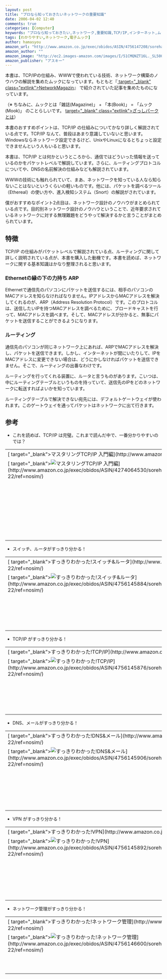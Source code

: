 ```yaml
---
layout: post
title: "プロなら知っておきたいネットワークの重要知識"
date: 2006-04-02 12:40
comments: true
categories: [Computer]
keywords: "プロなら知っておきたい,ネットワーク,重要知識,TCP/IP,インターネット,ムック"
tags: [わかりやすい,ネットワーク,電子ムック]
author: hamasyou
amazon_url: "http://www.amazon.co.jp/exec/obidos/ASIN/4756147208/sorehabooks-22/503-2767694-1914321?%5Fencoding=UTF8&camp=247&link%5Fcode=xm2"
amazon_author: ""
amazon_image: "http://ec2.images-amazon.com/images/I/51CMQNZT16L._SL500_AA300_.jpg"
amazon_publisher: "アスキー"
---
```


本書は、TCP/IPの仕組み、WWWで使われている技術、ネットワーク構築のノウハウの解説を集めたムックになっています。もともと『[ target="_blank" class="extlink">NetworkMagazin](http://www.amazon.co.jp/exec/obidos/ASIN/B000EWQSKA/sorehabooks-22/503-2767694-1914321?%5Fencoding=UTF8&camp=247&link%5Fcode=xm2)』 で紹介されていた記事を集めたものになっています。

（※ ちなみに、ムックとは「雑誌(Magazine)」 + 「本(Book)」 = 「ムック(Mook)」 のことらしいです。 [ target="_blank" class="extlink">ざっしパークとは](http://www.zasshipark.com/mook/about_mook.html)）

本書のおすすめポイントは、TCP/IP の仕組みについてかなり詳しく解説されている点です。TCP/IP なんて、普段はあまり意識していないと思います。Windowsならネットワーク設定できるけど、UnixやLinuxになるとちょっと設定できませんという人もいると思います。

本書は、TCP/IP とは何かというところから、通信ではどういった情報を送っているのかをパケットレベルで解説しています。さらに、ルーティングプロトコルについてや、DNSの名前解決の仕組みなども解説されています。

WWWの技術にも触れられていて、まあ、ネットワークを知っている人なら知らないことはないというくらいの軽いものです。他には、パケットを調べるツール（Ethereal）の使い方や、進入検知システム（Snort）の解説がされています。

僕がおすすめなポイント2点目は、ネットワーク設計のノウハウがまとめられている点です。目的別ネットワーク設計のノウハウということで、近年要求されているネットワークに対する無理難題をどうやって解決するかと言うことがまとめられています。


<!-- more -->

<h2>特徴</h2>

TCP/IP の仕組みがパケットレベルで解説されている点、ルーティングに関して詳しく説明されている点が、本書を購入した動機です。本書を読めば、ネットワークに関する基本知識はかなり整理されると思います。

<h3>Ethernetの縁の下の力持ち ARP</h3>

Ethernetで通信先のパソコンにパケットを送信するには、相手のパソコンのMACアドレスを知らなければなりません。IPアドレスからMACアドレスを解決してくれるのが、ARP（Address Resolution Protocol）です。このプロトコルは、送信したいIPを持つMACアドレスを調べるために、ブロードキャストを行って、MACアドレスを調べます。そして、MACアドレスが分かると、無事にパケットを送信することができるようになります。

<h3>ルーティング</h3>

通信先のパソコンが同じネットワーク上にあれば、ARPでMACアドレスを解決し、パケットを送信できます。しかし、インターネットが間にいたりして、IPをMACアドレスに変更できない場合は、どうにかしなければパケットを送信できません。そこで、ルーティングの出番なわけです。

ルーティングを行ってくれる装置に、ルータと言うものがあります。こいつは、中にルーティングテーブルというものを持っていて、送信先のIPをどのネットワークに転送すればよいかを知っています。

ルーティングテーブルで解決できない宛先には、デフォルトゲートウェイが使われます。このゲートウェイを通ってパケットはネットワークに出て行きます。

<h2>参考</h2> 

+ これを読めば、TCP/IP は完璧。これまで読んだ中で、一番分かりやすいのでは？
<div class="rakuten"><table width="400" border="0" cellpadding="5"><tr><td colspan="2" >[ target="_blank">マスタリングTCP/IP 入門編](http://www.amazon.co.jp/exec/obidos/ASIN/4274064530/sorehabooks-22/ref=nosim/)</td></tr><tr><td valign="top">[ target="_blank"><img src="http://images.amazon.com/images/P/4274064530.09._SCMZZZZZZZ_.jpg"   border="0" alt="マスタリングTCP/IP 入門編" />](http://www.amazon.co.jp/exec/obidos/ASIN/4274064530/sorehabooks-22/ref=nosim/)</td><td valign="top" /><font size="-1">竹下 隆史 村山 公保 荒井 透 <br /><br /><iframe scrolling="no" frameborder="0" width="200" height="40" hspace="0" vspace="0" marginheight="0" marginwidth="0" src="http://webservices.amazon.co.jp/onca/xml?Service=AWSECommerceService&SubscriptionId=0G91FPYVW6ZGWBH4Y9G2&AssociateTag=goodpic-22&Operation=ItemLookup&IdType=ASIN&ContentType=text/html&Page=1&ResponseGroup=Offers&ItemId=4274064530&Version=2004-10-04&Style=http://www.g-tools.net/xsl/priceFFFFFF.xsl"></iframe><br /><strong>おすすめ平均  </strong><img src="http://g-images.amazon.com/images/G/01/detail/stars-4-5.gif"   border="0" alt="star" /><br /><img src="http://g-images.amazon.com/images/G/01/detail/stars-4-0.gif"   border="0" alt="star" />ネットワークのとっかかりに最適<br /><img src="http://g-images.amazon.com/images/G/01/detail/stars-5-0.gif"   border="0" alt="star" />教科書の王道<br /><img src="http://g-images.amazon.com/images/G/01/detail/stars-4-0.gif"   border="0" alt="star" />図が多く説明も分かりやすい<br /><img src="http://g-images.amazon.com/images/G/01/detail/stars-5-0.gif"   border="0" alt="star" />ネットワーク入門書のバイブル<br /><img src="http://g-images.amazon.com/images/G/01/detail/stars-5-0.gif"   border="0" alt="star" />すばらしい！！<br /><br />[ target="_blank" />Amazonで詳しく見る](http://www.amazon.co.jp/exec/obidos/ASIN/4274064530/sorehabooks-22/ref=nosim/)</font><font size="-2">by [ >G-Tools](http://www.goodpic.com/mt/aws/index.html)</font></td></tr></table></div>

+ スイッチ、ルータがすっきり分かる！
<div class="rakuten"><table  width="400" border="0" cellpadding="5"><tr><td colspan="2" >[ target="_blank">すっきりわかった!スイッチ&ルータ](http://www.amazon.co.jp/exec/obidos/ASIN/4756145884/sorehabooks-22/ref=nosim/)</td></tr><tr><td valign="top">[ target="_blank"><img src="http://images.amazon.com/images/P/4756145884.09._SCMZZZZZZZ_.jpg"   border="0" alt="すっきりわかった!スイッチ&ルータ" />](http://www.amazon.co.jp/exec/obidos/ASIN/4756145884/sorehabooks-22/ref=nosim/)</td><td valign="top" /><font size="-1">ネットワークマガジン編集部 <br /><br /><iframe scrolling="no" frameborder="0" width="200" height="40" hspace="0" vspace="0" marginheight="0" marginwidth="0" src="http://webservices.amazon.co.jp/onca/xml?Service=AWSECommerceService&SubscriptionId=0G91FPYVW6ZGWBH4Y9G2&AssociateTag=goodpic-22&Operation=ItemLookup&IdType=ASIN&ContentType=text/html&Page=1&ResponseGroup=Offers&ItemId=4756145884&Version=2004-10-04&Style=http://www.g-tools.net/xsl/priceFFFFFF.xsl"></iframe><br /><strong>おすすめ平均  </strong><img src="http://g-images.amazon.com/images/G/01/detail/stars-5-0.gif"   border="0" alt="star" /><br /><img src="http://g-images.amazon.com/images/G/01/detail/stars-5-0.gif"   border="0" alt="star" />読み応えあり<br /><br />[ target="_blank" />Amazonで詳しく見る](http://www.amazon.co.jp/exec/obidos/ASIN/4756145884/sorehabooks-22/ref=nosim/)</font><font size="-2">by [ >G-Tools](http://www.goodpic.com/mt/aws/index.html)</font></td></tr></table></div>

+ TCP/IP がすっきり分かる！
<div class="rakuten"><table width="400" border="0" cellpadding="5"><tr><td colspan="2" >[ target="_blank">すっきりわかった!TCP/IP](http://www.amazon.co.jp/exec/obidos/ASIN/4756145876/sorehabooks-22/ref=nosim/)</td></tr><tr><td valign="top">[ target="_blank"><img src="http://images.amazon.com/images/P/4756145876.09._SCMZZZZZZZ_.jpg"   border="0" alt="すっきりわかった!TCP/IP" />](http://www.amazon.co.jp/exec/obidos/ASIN/4756145876/sorehabooks-22/ref=nosim/)</td><td valign="top" /><font size="-1">ネットワークマガジン編集部 <br /><br /><iframe scrolling="no" frameborder="0" width="200" height="40" hspace="0" vspace="0" marginheight="0" marginwidth="0" src="http://webservices.amazon.co.jp/onca/xml?Service=AWSECommerceService&SubscriptionId=0G91FPYVW6ZGWBH4Y9G2&AssociateTag=goodpic-22&Operation=ItemLookup&IdType=ASIN&ContentType=text/html&Page=1&ResponseGroup=Offers&ItemId=4756145876&Version=2004-10-04&Style=http://www.g-tools.net/xsl/priceFFFFFF.xsl"></iframe><br /><strong>おすすめ平均  </strong><img src="http://g-images.amazon.com/images/G/01/detail/stars-5-0.gif"   border="0" alt="star" /><br /><img src="http://g-images.amazon.com/images/G/01/detail/stars-5-0.gif"   border="0" alt="star" />毎日持ち歩いてます<br /><br />[ target="_blank" />Amazonで詳しく見る](http://www.amazon.co.jp/exec/obidos/ASIN/4756145876/sorehabooks-22/ref=nosim/)</font><font size="-2">by [ >G-Tools](http://www.goodpic.com/mt/aws/index.html)</font></td></tr></table></div>

+ DNS、メールがすっきり分かる！
<div class="rakuten"><table width="400"  border="0" cellpadding="5"><tr><td colspan="2" >[ target="_blank">すっきりわかった!DNS&メール](http://www.amazon.co.jp/exec/obidos/ASIN/4756145906/sorehabooks-22/ref=nosim/)</td></tr><tr><td valign="top">[ target="_blank"><img src="http://images.amazon.com/images/P/4756145906.09._SCMZZZZZZZ_.jpg"   border="0" alt="すっきりわかった!DNS&メール" />](http://www.amazon.co.jp/exec/obidos/ASIN/4756145906/sorehabooks-22/ref=nosim/)</td><td valign="top" /><font size="-1">ネットワークマガジン編集部 <br /><br /><iframe scrolling="no" frameborder="0" width="200" height="40" hspace="0" vspace="0" marginheight="0" marginwidth="0" src="http://webservices.amazon.co.jp/onca/xml?Service=AWSECommerceService&SubscriptionId=0G91FPYVW6ZGWBH4Y9G2&AssociateTag=goodpic-22&Operation=ItemLookup&IdType=ASIN&ContentType=text/html&Page=1&ResponseGroup=Offers&ItemId=4756145906&Version=2004-10-04&Style=http://www.g-tools.net/xsl/priceFFFFFF.xsl"></iframe><br /><strong>おすすめ平均  </strong><img src="http://g-images.amazon.com/images/G/01/detail/stars-4-5.gif"   border="0" alt="star" /><br /><img src="http://g-images.amazon.com/images/G/01/detail/stars-4-0.gif"   border="0" alt="star" />よく分かります。でも・・<br /><img src="http://g-images.amazon.com/images/G/01/detail/stars-5-0.gif"   border="0" alt="star" />初心者にお薦め<br /><br />[ target="_blank" />Amazonで詳しく見る](http://www.amazon.co.jp/exec/obidos/ASIN/4756145906/sorehabooks-22/ref=nosim/)</font><font size="-2">by [ >G-Tools](http://www.goodpic.com/mt/aws/index.html)</font></td></tr></table></div>

+ VPN がすっきり分かる！
<div class="rakuten"><table width="400" border="0" cellpadding="5"><tr><td colspan="2" >[ target="_blank">すっきりわかった!VPN](http://www.amazon.co.jp/exec/obidos/ASIN/4756145892/sorehabooks-22/ref=nosim/)</td></tr><tr><td valign="top">[ target="_blank"><img src="http://images.amazon.com/images/P/4756145892.09._SCMZZZZZZZ_.jpg"   border="0" alt="すっきりわかった!VPN" />](http://www.amazon.co.jp/exec/obidos/ASIN/4756145892/sorehabooks-22/ref=nosim/)</td><td valign="top" /><font size="-1">ネットワークマガジン編集部 <br /><br /><iframe scrolling="no" frameborder="0" width="200" height="40" hspace="0" vspace="0" marginheight="0" marginwidth="0" src="http://webservices.amazon.co.jp/onca/xml?Service=AWSECommerceService&SubscriptionId=0G91FPYVW6ZGWBH4Y9G2&AssociateTag=goodpic-22&Operation=ItemLookup&IdType=ASIN&ContentType=text/html&Page=1&ResponseGroup=Offers&ItemId=4756145892&Version=2004-10-04&Style=http://www.g-tools.net/xsl/priceFFFFFF.xsl"></iframe><br /><strong>おすすめ平均  </strong><img src="http://g-images.amazon.com/images/G/01/detail/stars-4-0.gif"   border="0" alt="star" /><br /><img src="http://g-images.amazon.com/images/G/01/detail/stars-4-0.gif"   border="0" alt="star" />序盤を読めれば後は比較的楽です<br /><img src="http://g-images.amazon.com/images/G/01/detail/stars-4-0.gif"   border="0" alt="star" />理解は確実に進みます！<br /><br />[ target="_blank" />Amazonで詳しく見る](http://www.amazon.co.jp/exec/obidos/ASIN/4756145892/sorehabooks-22/ref=nosim/)</font><font size="-2">by [ >G-Tools](http://www.goodpic.com/mt/aws/index.html)</font></td></tr></table></div>

+ ネットワーク管理がすっきり分かる！
<div class="rakuten"><table width="400"  border="0" cellpadding="5"><tr><td colspan="2" >[ target="_blank">すっきりわかった!ネットワーク管理](http://www.amazon.co.jp/exec/obidos/ASIN/4756146600/sorehabooks-22/ref=nosim/)</td></tr><tr><td valign="top">[ target="_blank"><img src="http://images.amazon.com/images/P/4756146600.01._SCMZZZZZZZ_.jpg"   border="0" alt="すっきりわかった!ネットワーク管理" />](http://www.amazon.co.jp/exec/obidos/ASIN/4756146600/sorehabooks-22/ref=nosim/)</td><td valign="top" /><font size="-1">ネットワークマガジン編集部 <br /><br /><iframe scrolling="no" frameborder="0" width="200" height="40" hspace="0" vspace="0" marginheight="0" marginwidth="0" src="http://webservices.amazon.co.jp/onca/xml?Service=AWSECommerceService&SubscriptionId=0G91FPYVW6ZGWBH4Y9G2&AssociateTag=goodpic-22&Operation=ItemLookup&IdType=ASIN&ContentType=text/html&Page=1&ResponseGroup=Offers&ItemId=4756146600&Version=2004-10-04&Style=http://www.g-tools.net/xsl/priceFFFFFF.xsl"></iframe><br />[ target="_blank">Amazonで詳しく見る](http://www.amazon.co.jp/exec/obidos/ASIN/4756146600/sorehabooks-22/ref=nosim/)</font><font size="-2">by [ >G-Tools](http://www.goodpic.com/mt/aws/index.html)</font></td></tr></table></div>




